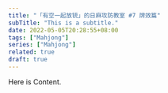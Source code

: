 ```yaml
---
title: "「有空一起放铳」的日麻攻防教室 #7 牌效篇"
subTitle: "This is a subtitle."
date: 2022-05-05T20:28:55+08:00
tags: ["Mahjong"]
series: ["Mahjong"]
related: true
draft: true
---
```


Here is Content.
